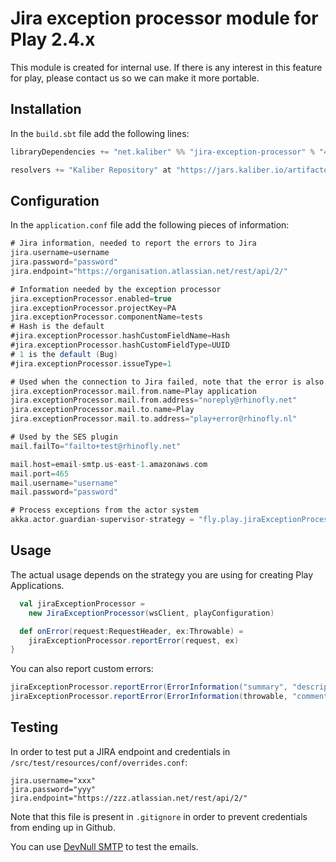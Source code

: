 Jira exception processor module for Play 2.4.x
==============================================

This module is created for internal use. If there is any interest in this feature for play, please contact us so we can make it more portable.

Installation
------------

In the `build.sbt` file add the following lines:

``` scala
libraryDependencies += "net.kaliber" %% "jira-exception-processor" % "4.0.0"

resolvers += "Kaliber Repository" at "https://jars.kaliber.io/artifactory/libs-release-local"

```

Configuration
-------------

In the `application.conf` file add the following pieces of information:

``` scala
# Jira information, needed to report the errors to Jira
jira.username=username
jira.password="password"
jira.endpoint="https://organisation.atlassian.net/rest/api/2/"

# Information needed by the exception processor
jira.exceptionProcessor.enabled=true
jira.exceptionProcessor.projectKey=PA
jira.exceptionProcessor.componentName=tests
# Hash is the default
#jira.exceptionProcessor.hashCustomFieldName=Hash
#jira.exceptionProcessor.hashCustomFieldType=UUID
# 1 is the default (Bug)
#jira.exceptionProcessor.issueType=1

# Used when the connection to Jira failed, note that the error is also logged
jira.exceptionProcessor.mail.from.name=Play application
jira.exceptionProcessor.mail.from.address="noreply@rhinofly.net"
jira.exceptionProcessor.mail.to.name=Play
jira.exceptionProcessor.mail.to.address="play+error@rhinofly.nl"

# Used by the SES plugin
mail.failTo="failto+test@rhinofly.net"

mail.host=email-smtp.us-east-1.amazonaws.com
mail.port=465
mail.username="username"
mail.password="password"

# Process exceptions from the actor system
akka.actor.guardian-supervisor-strategy = "fly.play.jiraExceptionProcessor.ReportingSupervisorStrategy"
```

Usage
-----

The actual usage depends on the strategy you are using for creating Play Applications.

``` scala
  val jiraExceptionProcessor =
    new JiraExceptionProcessor(wsClient, playConfiguration)

  def onError(request:RequestHeader, ex:Throwable) =
    jiraExceptionProcessor.reportError(request, ex)
}
```

You can also report custom errors:

``` scala
jiraExceptionProcessor.reportError(ErrorInformation("summary", "description", "comment"))
jiraExceptionProcessor.reportError(ErrorInformation(throwable, "comment"))
```

Testing
-------

In order to test put a JIRA endpoint and credentials in `/src/test/resources/conf/overrides.conf`:

    jira.username="xxx"
    jira.password="yyy"
    jira.endpoint="https://zzz.atlassian.net/rest/api/2/"

Note that this file is present in `.gitignore` in order to prevent credentials
from ending up in Github.

You can use [DevNull SMTP](http://www.aboutmyip.com/AboutMyXApp/DevNullSmtp.jsp) to test the emails.


